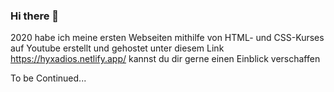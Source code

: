 ### Hi there 👋

2020 habe ich meine ersten Webseiten mithilfe von HTML- und CSS-Kurses auf Youtube erstellt und gehostet
unter diesem Link https://hyxadios.netlify.app/ kannst du dir gerne einen Einblick verschaffen

To be Continued...


